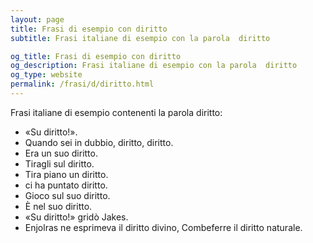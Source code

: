 ```yaml
---
layout: page
title: Frasi di esempio con diritto 
subtitle: Frasi italiane di esempio con la parola  diritto

og_title: Frasi di esempio con diritto 
og_description: Frasi italiane di esempio con la parola  diritto
og_type: website
permalink: /frasi/d/diritto.html
---
```


Frasi italiane di esempio contenenti la parola diritto:


- «Su diritto!».
- Quando sei in dubbio, diritto, diritto.
- Era un suo diritto.
- Tiragli sul diritto.
- Tira piano un diritto.
- ci ha puntato diritto.
- Gioco sul suo diritto.
- È nel suo diritto.
- «Su diritto!» gridò Jakes.
- Enjolras ne esprimeva il diritto divino, Combeferre il diritto naturale.
